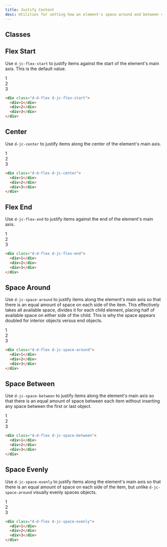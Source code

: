 ```yaml
---
title: Justify Content
desc: Utilities for setting how an element's space around and between content is distributed along it's main axis.
---
```


## Classes

<utility-class-table>
  <template #content>
    <tbody>
      <tr v-for="{ class: className, output } in justifyContent">
        <th scope="row" class="d-ff-mono d-fc-purple d-fw-normal d-fs12">.d-{{ className }}</th>
        <td class="d-ff-mono d-fc-orange d-fs12">{{ output }}</td>
      </tr>
    </tbody>
  </template>
</utility-class-table>

## Flex Start

Use `d-jc-flex-start` to justify items against the start of the element's main axis. This is the default value.

<code-well-header class="d-fl-center d-fd-column d-p24 d-bgc-purple-100 d-bgo50 d-w100p d-hmn102" custom>
  <div class="d-d-flex d-jc-flex-start d-w100p d-bar8 d-bgc-purple-100">
    <div class="d-fl-center d-m8 d-p16 d-w64 d-h64 d-bgc-purple-300 d-bar4 d-fs24 d-fw-bold">1</div>
    <div class="d-fl-center d-m8 d-p16 d-w64 d-h64 d-bgc-purple-300 d-bar4 d-fs24 d-fw-bold">2</div>
    <div class="d-fl-center d-m8 d-p16 d-w64 d-h64 d-bgc-purple-300 d-bar4 d-fs24 d-fw-bold">3</div>
  </div>
</code-well-header>

```html
<div class="d-d-flex d-jc-flex-start">
  <div>1</div>
  <div>2</div>
  <div>3</div>
</div>
```

## Center

Use `d-jc-center` to justify items along the center of the element's main axis.

<code-well-header class="d-fl-center d-fd-column d-p24 d-bgc-magenta-100 d-bgo50 d-w100p d-hmn102" custom>
  <div class="d-d-flex d-jc-center d-w100p d-bar8 d-bgc-magenta-100">
    <div class="d-fl-center d-m8 d-p16 d-w64 d-h64 d-bgc-magenta-100 d-bar4 d-fs24 d-fw-bold">1</div>
    <div class="d-fl-center d-m8 d-p16 d-w64 d-h64 d-bgc-magenta-100 d-bar4 d-fs24 d-fw-bold">2</div>
    <div class="d-fl-center d-m8 d-p16 d-w64 d-h64 d-bgc-magenta-100 d-bar4 d-fs24 d-fw-bold">3</div>
  </div>
</code-well-header>

```html
<div class="d-d-flex d-jc-center">
  <div>1</div>
  <div>2</div>
  <div>3</div>
</div>
```

## Flex End

Use `d-jc-flex-end` to justify items against the end of the element's main axis.

<code-well-header class="d-fl-center d-fd-column d-p24 d-bgc-green-100 d-bgo50 d-w100p d-hmn102" custom>
  <div class="d-d-flex d-jc-flex-end d-w100p d-bar8 d-bgc-green-100">
    <div class="d-fl-center d-m8 d-p16 d-w64 d-h64 d-bgc-green-300 d-bar4 d-fs24 d-fw-bold">1</div>
    <div class="d-fl-center d-m8 d-p16 d-w64 d-h64 d-bgc-green-300 d-bar4 d-fs24 d-fw-bold">2</div>
    <div class="d-fl-center d-m8 d-p16 d-w64 d-h64 d-bgc-green-300 d-bar4 d-fs24 d-fw-bold">3</div>
  </div>
</code-well-header>

```html
<div class="d-d-flex d-jc-flex-end">
  <div>1</div>
  <div>2</div>
  <div>3</div>
</div>
```

## Space Around

Use `d-jc-space-around` to justify items along the element's main axis so that there is an equal amount of space on each side of the item. This effectively takes all available space, divides it for each child element, placing half of available space on either side of the child. This is why the space appears doubled for interior objects versus end objects.

<code-well-header class="d-fl-center d-fd-column d-p24 d-bgc-red-100 d-bgo50 d-w100p d-hmn102" custom>
  <div class="d-d-flex d-jc-space-around d-w100p d-bar8 d-bgc-red-100">
    <div class="d-fl-center d-m8 d-p16 d-w64 d-h64 d-bgc-red-300 d-bar4 d-fs24 d-fw-bold">1</div>
    <div class="d-fl-center d-m8 d-p16 d-w64 d-h64 d-bgc-red-300 d-bar4 d-fs24 d-fw-bold">2</div>
    <div class="d-fl-center d-m8 d-p16 d-w64 d-h64 d-bgc-red-300 d-bar4 d-fs24 d-fw-bold">3</div>
  </div>
</code-well-header>

```html
<div class="d-d-flex d-jc-space-around">
  <div>1</div>
  <div>2</div>
  <div>3</div>
</div>
```

## Space Between

Use `d-jc-space-between` to justify items along the element's main axis so that there is an equal amount of space between each item without inserting any space between the first or last object.

<code-well-header class="d-fl-center d-fd-column d-p24 d-bgc-yellow-100 d-bgo50 d-w100p d-hmn102" custom>
  <div class="d-d-flex d-jc-space-between d-w100p d-bar8 d-bgc-yellow-100">
    <div class="d-fl-center d-m8 d-p16 d-w64 d-h64 d-bgc-yellow-300 d-bar4 d-fs24 d-fw-bold">1</div>
    <div class="d-fl-center d-m8 d-p16 d-w64 d-h64 d-bgc-yellow-300 d-bar4 d-fs24 d-fw-bold">2</div>
    <div class="d-fl-center d-m8 d-p16 d-w64 d-h64 d-bgc-yellow-300 d-bar4 d-fs24 d-fw-bold">3</div>
  </div>
</code-well-header>

```html
<div class="d-d-flex d-jc-space-between">
  <div>1</div>
  <div>2</div>
  <div>3</div>
</div>
```

## Space Evenly

Use `d-jc-space-evenly` to justify items along the element's main axis so that there is an equal amount of space on each side of the item, but unlike `d-jc-space-around` visually evenly spaces objects.

<code-well-header class="d-fl-center d-fd-column d-p24 d-bgc-orange-100 d-bgo50 d-w100p d-hmn102" custom>
  <div class="d-d-flex d-jc-space-evenly d-w100p d-bar8 d-bgc-orange-100">
    <div class="d-fl-center d-m8 d-p16 d-w64 d-h64 d-bgc-orange-300 d-bar4 d-fs24 d-fw-bold">1</div>
    <div class="d-fl-center d-m8 d-p16 d-w64 d-h64 d-bgc-orange-300 d-bar4 d-fs24 d-fw-bold">2</div>
    <div class="d-fl-center d-m8 d-p16 d-w64 d-h64 d-bgc-orange-300 d-bar4 d-fs24 d-fw-bold">3</div>
  </div>
</code-well-header>

```html
<div class="d-d-flex d-jc-space-evenly">
  <div>1</div>
  <div>2</div>
  <div>3</div>
</div>
```

<script setup>
  import { justifyContent } from '@data/flex.json';
</script>
